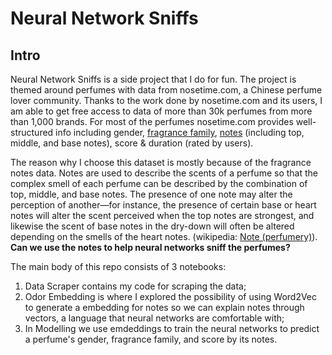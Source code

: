 # Neural Network Sniffs

## Intro
Neural Network Sniffs is a side project that I do for fun. The project is themed around perfumes with data from nosetime.com, a Chinese perfume lover community. Thanks to the work done by nosetime.com and its users, I am able to get free access to data of more than 30k perfumes from more than 1,000 brands. For most of the perfumes nosetime.com provides well-structured info including gender, [fragrance family](https://en.wikipedia.org/wiki/Aroma_compound), [notes](https://en.wikipedia.org/wiki/Note_(perfumery)) (including top, middle, and base notes), score & duration (rated by users).  

The reason why I choose this dataset is mostly because of the fragrance notes data. Notes are used to describe the scents of a perfume so that the complex smell of each perfume can be described by the combination of top, middle, and base notes. The presence of one note may alter the perception of another—for instance, the presence of certain base or heart notes will alter the scent perceived when the top notes are strongest, and likewise the scent of base notes in the dry-down will often be altered depending on the smells of the heart notes. (wikipedia: [Note (perfumery)](https://en.wikipedia.org/wiki/Note_(perfumery))). **Can we use the notes to help neural networks sniff the perfumes?**

The main body of this repo consists of 3 notebooks:
1. Data Scraper contains my code for scraping the data;
2. Odor Embedding is where I explored the possibility of using Word2Vec to generate a embedding for notes so we can explain notes through vectors, a language that neural networks are comfortable with;
3. In Modelling we use emdeddings to train the neural networks to predict a perfume's gender, fragrance family, and score by its notes.

